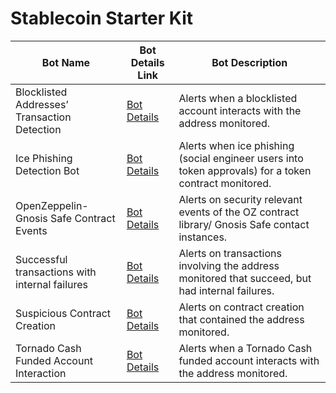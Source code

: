 # Stablecoin Starter Kit

| Bot Name | Bot Details Link | Bot Description  |
|----------|------------------|------------------|
| Blocklisted Addresses’ Transaction Detection | [Bot Details](starter-kit-bot-details.md#bot1) | Alerts when a blocklisted account interacts with the address monitored. |
| Ice Phishing Detection Bot | [Bot Details](starter-kit-bot-details.md#bot1) | Alerts when ice phishing (social engineer users into token approvals) for a token contract monitored. |
| OpenZeppelin-Gnosis Safe Contract Events | [Bot Details](starter-kit-bot-details.md#bot1) | Alerts on security relevant events of the OZ contract library/ Gnosis Safe contact instances. |
| Successful transactions with internal failures | [Bot Details](starter-kit-bot-details.md#bot1) | Alerts on transactions involving the address monitored that succeed, but had internal failures.|
| Suspicious Contract Creation | [Bot Details](starter-kit-bot-details.md#bot1) | Alerts on contract creation that contained the address monitored. |
| Tornado Cash Funded Account Interaction | [Bot Details](starter-kit-bot-details.md#bot1) | Alerts when a Tornado Cash funded account interacts with the address monitored. |




